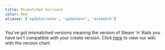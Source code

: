 ```yaml
---
title: Mismatched Versions
color: Red
aliases: ['updatecreate', 'updatesnr', 'mismatch']
---
```


You've got mismatched versions meaning the version of Steam 'n' Rails you have isn't compatible with your create version.
Click [here](https://github.com/Layers-of-Railways/Railway/wiki/) to view our wiki with the version chart.

